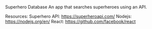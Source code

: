 Superhero Database
An app that searches superheroes using an API.

Resources:
Superhero API: https://superheroapi.com/
Nodejs: https://nodejs.org/en/
React: https://github.com/facebook/react